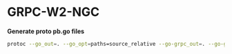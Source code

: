 # GRPC-W2-NGC

<b>Generate proto pb.go files</b>
```bash
protoc --go_out=. --go_opt=paths=source_relative --go-grpc_out=. --go-grpc_opt=paths=source_relative ./common/model/*.proto
```